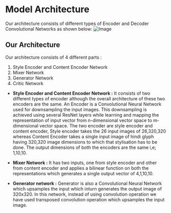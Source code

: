 Model Architecture
==================

Our architecture consists of different types of Encoder and Decoder Convolutional Networks as shown below:
![Image](/Images/arch.png)

Our Architecture
--------------------
Our architecture consists of 4 different parts :
1. Style Encoder and Content Encoder Network
2. Mixer Network
3. Generator Network
4. Critic Network

* **Style Encoder and Content Encoder Network :** It consists of two different types of encoder although the overall architecture of these two encoders are the same. An Encoder is a Convolutional Neural Network used for downsampling the input images. This downsampling is achieved using several ResNet layers while learning and mapping  the representation of input vector from n-dimensional vector space to m-dimensional vector space. The two encoder are style encoder and content encoder, Style encoder takes the 26 input images of 26,320,320 whereas Content Encoder takes a single input image of hindi glyph having 320,320 image dimensions to which that stylisation has to be done. The output dimensions of both the encoders are the same i,e; 1,10,10.

* **Mixer Network :** It has two inputs, one from style encoder and other from content encoder and applies a bilinear function on both the representations which generates a single output vector of 4,1,10,10.

* **Generator network :** Generator is also a Convolutional Neural Network which upsamples the input which inturn generates the output image of 320x320. In this network, instead of using convolution operation we have used transposed convolution operation which upsamples the input image.
